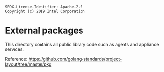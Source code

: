 ```text
SPDX-License-Identifier: Apache-2.0
Copyright (c) 2019 Intel Corporation
```

# External packages

This directory contains all public library code such as agents and appliance services.

Reference: <https://github.com/golang-standards/project-layout/tree/master/pkg>

